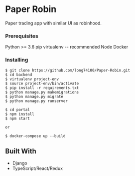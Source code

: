 # Paper Robin

Paper trading app with similar UI as robinhood.

### Prerequisites

Python >= 3.6
pip
virtualenv -- recommended
Node
Docker

### Installing

    $ git clone https://github.com/long74100/Paper-Robin.git
    $ cd backend
    $ virtualenv project-env
    $ source project-env/bin/activate
    $ pip install -r requirements.txt
    $ python manage.py makemigrations
    $ python manage.py migrate
    $ python manage.py runserver
    
    $ cd portal  
    $ npm install
    $ npm start

    or 

    $ docker-compose up --build

## Built With

* Django
* TypeScript/React/Redux
